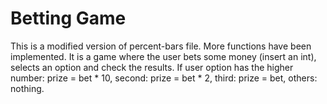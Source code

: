 # Betting Game
This is a modified version of percent-bars file. More functions have been implemented.
It is a game where the user bets some money (insert an int), selects an option and check the results.
If user option has the higher number: prize = bet * 10, second: prize = bet * 2, third: prize = bet, others: nothing.


